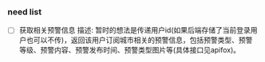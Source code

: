 ### need list

- [ ] 获取相关预警信息
描述: 暂时的想法是传递用户id(如果后端存储了当前登录用户也可以不传)，返回该用户订阅城市相关的预警信息，包括预警类型、预警等级、预警内容、预警发布时间、预警类型图片等(具体接口见apifox)。